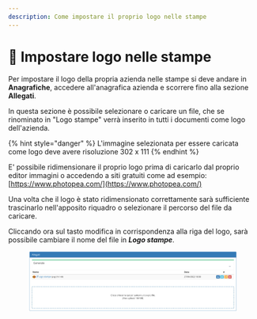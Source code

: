 ```yaml
---
description: Come impostare il proprio logo nelle stampe
---
```


# 🔰 Impostare logo nelle stampe

Per impostare il logo della propria azienda nelle stampe si deve andare in **Anagrafiche**, accedere all'anagrafica azienda e scorrere fino alla sezione **Allegati**.

In questa sezione è possibile selezionare o caricare un file, che se rinominato in "Logo stampe" verrà inserito in tutti i documenti come logo dell'azienda.

{% hint style="danger" %}
L'immagine selezionata per essere caricata come logo deve avere risoluzione 302 x 111
{% endhint %}

E' possibile ridimensionare il proprio logo prima di caricarlo dal proprio editor immagini o accedendo a siti gratuiti come ad esempio: [https://www.photopea.com/](https://www.photopea.com/)

Una volta che il logo è stato ridimensionato correttamente sarà sufficiente trascinarlo nell'apposito riquadro o selezionare il percorso del file da caricare.

Cliccando ora sul tasto modifica in corrispondenza alla riga del logo, sarà possibile cambiare il nome del file in _**Logo stampe**_.

<figure><img src="../../.gitbook/assets/immagine (9).png" alt=""><figcaption></figcaption></figure>

